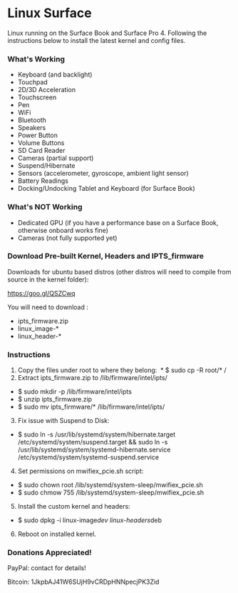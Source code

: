 # Linux Surface

Linux running on the Surface Book and Surface Pro 4. Following the instructions below to install the latest kernel and config files.


### What's Working

* Keyboard (and backlight)
* Touchpad
* 2D/3D Acceleration
* Touchscreen
* Pen
* WiFi
* Bluetooth
* Speakers
* Power Button
* Volume Buttons
* SD Card Reader
* Cameras (partial support)
* Suspend/Hibernate
* Sensors (accelerometer, gyroscope, ambient light sensor)
* Battery Readings
* Docking/Undocking Tablet and Keyboard (for Surface Book)

### What's NOT Working

* Dedicated GPU (if you have a performance base on a Surface Book, otherwise onboard works fine)
* Cameras (not fully supported yet)

### Download Pre-built Kernel, Headers and IPTS_firmware

Downloads for ubuntu based distros (other distros will need to compile from source in the kernel folder):

https://goo.gl/QSZCwq

You will need to download :
 - ipts_firmware.zip
 - linux_image-*
 - linux_header-*

### Instructions

1. Copy the files under root to where they belong:
  * $ sudo cp -R root/* /
2. Extract ipts_firmware.zip to /lib/firmware/intel/ipts/
  * $ sudo mkdir -p /lib/firmware/intel/ipts
  * $ unzip ipts_firmware.zip 
  * $ sudo mv ipts_firmware/* /lib/firmware/intel/ipts/
3. Fix issue with Suspend to Disk:
  * $ sudo ln -s /usr/lib/systemd/system/hibernate.target /etc/systemd/system/suspend.target && sudo ln -s /usr/lib/systemd/system/systemd-hibernate.service /etc/systemd/system/systemd-suspend.service
4. Set permissions on mwifiex_pcie.sh script:
  * $ sudo chown root /lib/systemd/system-sleep/mwifiex_pcie.sh
  * $ sudo chmow 755 /lib/systemd/system-sleep/mwifiex_pcie.sh
5. Install the custom kernel and headers:
  * $ sudo dpkg -i linux-image*dev linux-headers*deb
6. Reboot on installed kernel.

### Donations Appreciated!

PayPal: contact for details!

Bitcoin: 1JkpbAJ41W6SUjH9vCRDpHNNpecjPK3Zid
